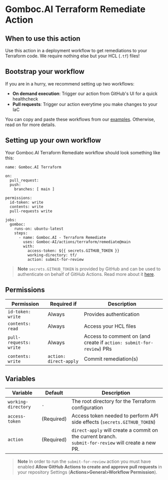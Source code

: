 # Gomboc.AI Terraform Remediate Action

## When to use this action

Use this action in a deployment workflow to get remediations to your Terraform code. We require nothing else but your HCL (`.tf`) files!

## Bootstrap your workflow

If you are in a hurry, we recommend setting up two workflows:
  - **On demand execution**: Trigger our action from GitHub's UI for a quick healthcheck
  - **Pull requests**: Trigger our action everytime you make changes to your IaC

You can copy and paste these workflows from our [examples](/terraform/remediate/examples/). Otherwise, read on for more details.

## Setting up your own workflow

Your Gomboc.AI Terraform Remediate workflow should look something like this:

```
name: Gomboc.AI Terraform

on:
  pull_request:
  push:
    branches: [ main ]

permissions:
  id-token: write
  contents: write
  pull-requests write

jobs:
  gomboc:
    runs-on: ubuntu-latest
    steps:
      - name: Gomboc.AI - Terraform Remediate
        uses: Gomboc-AI/actions/terraform/remediate@main
        with:
          access-token: ${{ secrets.GITHUB_TOKEN }} 
          working-directory: tf/
          action: submit-for-review
```

> **Note**
> `secrets.GITHUB_TOKEN` is provided by GitHub and can be used to authenticate on behalf of GitHub Actions. Read more about it [here](https://docs.github.com/en/actions/security-guides/automatic-token-authentication).

## Permissions

| Permission | Required if | Description |
| --- | --- | --- |
| `id-token: write` | Always | Provides authentication |
| `contents: read` | Always | Access your HCL files |
| `pull-requests: write` | Always | Access to comment on (and create if `action: submit-for-review`) PRs |
| `contents: write` | `action: direct-apply` | Commit remediation(s) |

## Variables

| Variable | Default | Description |
| --- | --- | --- |
| `working-directory` | `.` | The root directory for the Terraform configuration |
| `access-token` |  (Required)  | Access token needed to perform API side effects (`secrets.GITHUB_TOKEN`) |
| `action` | (Required) | `direct-apply` will create a commit on the current branch.<br>`submit-for-review` will create a new PR. |

> **Note**
> In order to run the `submit-for-review` action you must have enabled **Allow GitHub Actions to create and approve pull requests** in your repository Settings (**Actions>General>Workflow Permission**).
